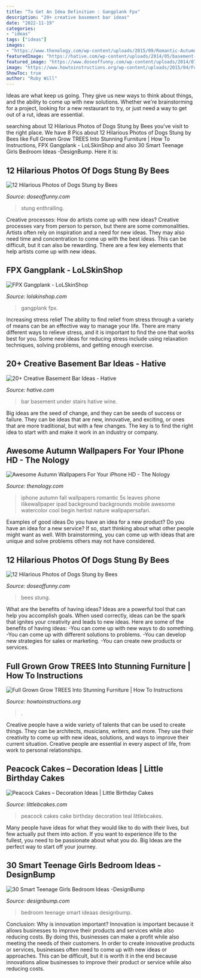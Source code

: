 ```yaml
---
title: "To Get An Idea Definition : Gangplank Fpx"
description: "20+ creative basement bar ideas"
date: "2022-11-19"
categories:
- "ideas"
tags: ["ideas"]
images:
- "https://www.thenology.com/wp-content/uploads/2015/09/Romantic-Autumn-iphone-5s-wallpaper-ilikewallpaper_com.jpg"
featuredImage: "https://hative.com/wp-content/uploads/2014/05/basement-bar-ideas/17-wine-bar-under-stairs.jpg"
featured_image: "https://www.doseoffunny.com/wp-content/uploads/2014/07/dogs-stung-bees-pictures-7.jpg"
image: "https://www.howtoinstructions.org/wp-content/uploads/2015/04/Full-Grown-Grow-TREES-Into-Stunning-Furniture-3-600x1128.jpg"
ShowToc: true
author: "Ruby Will"
---
```



Ideas are what keep us going. They give us new ways to think about things, and the ability to come up with new solutions. Whether we're brainstorming for a project, looking for a new restaurant to try, or just need a way to get out of a rut, ideas are essential.

	

		
searching about 12 Hilarious Photos of Dogs Stung by Bees you've visit to the right place. We have 8 Pics about 12 Hilarious Photos of Dogs Stung by Bees like Full Grown Grow TREES Into Stunning Furniture | How To Instructions, FPX Gangplank - LoLSkinShop and also 30 Smart Teenage Girls Bedroom Ideas -DesignBump. Here it is:
		
    
## 12 Hilarious Photos Of Dogs Stung By Bees

<img loading=lazy src="https://www.doseoffunny.com/wp-content/uploads/2014/07/dogs-stung-bees-pictures-7.jpg" onerror="this.onerror=null;this.src='https://tse3.mm.bing.net/th?id=OIP.o7B1lZTX8loxI0Xh6KGVGQAAAA&amp;pid=15.1';" alt="12 Hilarious Photos of Dogs Stung by Bees">

_Source: doseoffunny.com_

>stung enthralling. 

	

Creative processes: How do artists come up with new ideas?
Creative processes vary from person to person, but there are some commonalities. Artists often rely on inspiration and a need for new ideas. They may also need time and concentration to come up with the best ideas. This can be difficult, but it can also be rewarding. There are a few key elements that help artists come up with new ideas.

    
## FPX Gangplank - LoLSkinShop

<img loading=lazy src="https://lolskinshop.com/wp-content/uploads/2021/05/Screen36.jpg" onerror="this.onerror=null;this.src='https://tse2.mm.bing.net/th?id=OIP.cZnEda1r7t-iXQF3O7ETHQHaEK&amp;pid=15.1';" alt="FPX Gangplank - LoLSkinShop">

_Source: lolskinshop.com_

>gangplank fpx. 

	

Increasing stress relief
The ability to find relief from stress through a variety of means can be an effective way to manage your life. There are many different ways to relieve stress, and it is important to find the one that works best for you. Some new ideas for reducing stress include using relaxation techniques, solving problems, and getting enough exercise.

    
## 20+ Creative Basement Bar Ideas - Hative

<img loading=lazy src="https://hative.com/wp-content/uploads/2014/05/basement-bar-ideas/17-wine-bar-under-stairs.jpg" onerror="this.onerror=null;this.src='https://tse1.mm.bing.net/th?id=OIP.bjCs5_dVaxdWr2_VCeVHjgHaJ4&amp;pid=15.1';" alt="20+ Creative Basement Bar Ideas - Hative">

_Source: hative.com_

>bar basement under stairs hative wine. 

	

Big ideas are the seed of change, and they can be seeds of success or failure. They can be ideas that are new, innovative, and exciting, or ones that are more traditional, but with a few changes. The key is to find the right idea to start with and make it work in an industry or company.

    
## Awesome Autumn Wallpapers For Your IPhone HD - The Nology

<img loading=lazy src="https://www.thenology.com/wp-content/uploads/2015/09/Romantic-Autumn-iphone-5s-wallpaper-ilikewallpaper_com.jpg" onerror="this.onerror=null;this.src='https://tse4.mm.bing.net/th?id=OIP.e7TKsEogxAS7e4bsR23ZkwHaNJ&amp;pid=15.1';" alt="Awesome Autumn Wallpapers For Your iPhone HD - The Nology">

_Source: thenology.com_

>iphone autumn fall wallpapers romantic 5s leaves phone ilikewallpaper ipad background backgrounds mobile awesome watercolor cool begin herbst nature wallpapersafari. 

	

Examples of good ideas
Do you have an idea for a new product? Do you have an idea for a new service? If so, start thinking about what other people might want as well. With brainstorming, you can come up with ideas that are unique and solve problems others may not have considered.

    
## 12 Hilarious Photos Of Dogs Stung By Bees

<img loading=lazy src="https://www.doseoffunny.com/wp-content/uploads/2014/07/dogs-stung-bees-pictures-11.jpg" onerror="this.onerror=null;this.src='https://tse1.mm.bing.net/th?id=OIP.iX-xb_5Qonq_DjllOvyR0wAAAA&amp;pid=15.1';" alt="12 Hilarious Photos of Dogs Stung by Bees">

_Source: doseoffunny.com_

>bees stung. 

	

What are the benefits of having ideas?
Ideas are a powerful tool that can help you accomplish goals. When used correctly, ideas can be the spark that ignites your creativity and leads to new ideas. Here are some of the benefits of having ideas: 
-You can come up with new ways to do something. 
-You can come up with different solutions to problems. 
-You can develop new strategies for sales or marketing. 
-You can create new products or services.

    
## Full Grown Grow TREES Into Stunning Furniture | How To Instructions

<img loading=lazy src="https://www.howtoinstructions.org/wp-content/uploads/2015/04/Full-Grown-Grow-TREES-Into-Stunning-Furniture-3-600x1128.jpg" onerror="this.onerror=null;this.src='https://tse2.mm.bing.net/th?id=OIP.GbFUomEp7fFQBzXsN-L7aQHaN7&amp;pid=15.1';" alt="Full Grown Grow TREES Into Stunning Furniture | How To Instructions">

_Source: howtoinstructions.org_

>. 

	

Creative people have a wide variety of talents that can be used to create things. They can be architects, musicians, writers, and more. They use their creativity to come up with new ideas, solutions, and ways to improve their current situation. Creative people are essential in every aspect of life, from work to personal relationships.

    
## Peacock Cakes – Decoration Ideas | Little Birthday Cakes

<img loading=lazy src="http://www.littlebcakes.com/wp-content/uploads/2014/02/Peacock-Cakes.jpg" onerror="this.onerror=null;this.src='https://tse3.mm.bing.net/th?id=OIP.Uk8217CwUjx22_pAEB6XRwHaJ4&amp;pid=15.1';" alt="Peacock Cakes – Decoration Ideas | Little Birthday Cakes">

_Source: littlebcakes.com_

>peacock cakes cake birthday decoration teal littlebcakes. 

	

Many people have ideas for what they would like to do with their lives, but few actually put them into action. If you want to experience life to the fullest, you need to be passionate about what you do. Big Ideas are the perfect way to start off your journey.

    
## 30 Smart Teenage Girls Bedroom Ideas -DesignBump

<img loading=lazy src="https://cdn.designbump.com/wp-content/uploads/2014/09/teenage-girl-bedroom-ideaas-021.jpg" onerror="this.onerror=null;this.src='https://tse3.mm.bing.net/th?id=OIP.FQBgBMBvWRfQuM43jNJgswHaLH&amp;pid=15.1';" alt="30 Smart Teenage Girls Bedroom Ideas -DesignBump">

_Source: designbump.com_

>bedroom teenage smart ideaas designbump. 

	

Conclusion: Why is innovation important?
Innovation is important because it allows businesses to improve their products and services while also reducing costs. By doing this, businesses can make a profit while also meeting the needs of their customers. In order to create innovative products or services, businesses often need to come up with new ideas or approaches. This can be difficult, but it is worth it in the end because innovations allow businesses to improve their product or service while also reducing costs.

